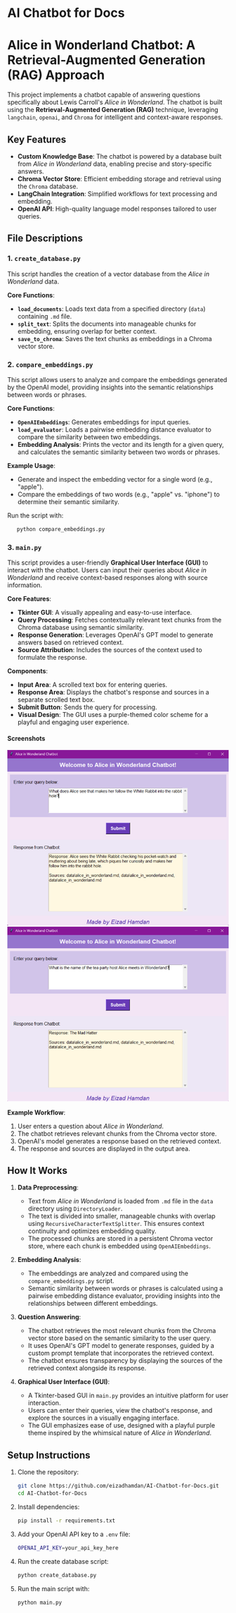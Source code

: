 # AI Chatbot for Docs

# Alice in Wonderland Chatbot: A Retrieval-Augmented Generation (RAG) Approach

This project implements a chatbot capable of answering questions specifically about Lewis Carroll's *Alice in Wonderland*. The chatbot is built using the **Retrieval-Augmented Generation (RAG)** technique, leveraging `langchain`, `openai`, and `Chroma` for intelligent and context-aware responses.

## Key Features

- **Custom Knowledge Base**: The chatbot is powered by a database built from *Alice in Wonderland* data, enabling precise and story-specific answers.
- **Chroma Vector Store**: Efficient embedding storage and retrieval using the `Chroma` database.
- **LangChain Integration**: Simplified workflows for text processing and embedding.
- **OpenAI API**: High-quality language model responses tailored to user queries.

## File Descriptions

### 1. `create_database.py`
This script handles the creation of a vector database from the *Alice in Wonderland* data.

**Core Functions**:
- **`load_documents`**: Loads text data from a specified directory (`data`) containing `.md` file.
- **`split_text`**: Splits the documents into manageable chunks for embedding, ensuring overlap for better context.
- **`save_to_chroma`**: Saves the text chunks as embeddings in a Chroma vector store.

### 2. `compare_embeddings.py`

This script allows users to analyze and compare the embeddings generated by the OpenAI model, providing insights into the semantic relationships between words or phrases.

**Core Functions**:
- **`OpenAIEmbeddings`**: Generates embeddings for input queries.
- **`load_evaluator`**: Loads a pairwise embedding distance evaluator to compare the similarity between two embeddings.
- **Embedding Analysis**: Prints the vector and its length for a given query, and calculates the semantic similarity between two words or phrases.

**Example Usage**:
- Generate and inspect the embedding vector for a single word (e.g., "apple").
- Compare the embeddings of two words (e.g., "apple" vs. "iphone") to determine their semantic similarity.

Run the script with:
```bash
   python compare_embeddings.py
```

### 3. `main.py`

This script provides a user-friendly **Graphical User Interface (GUI)** to interact with the chatbot. Users can input their queries about *Alice in Wonderland* and receive context-based responses along with source information.

**Core Features**:
- **Tkinter GUI**: A visually appealing and easy-to-use interface.
- **Query Processing**: Fetches contextually relevant text chunks from the Chroma database using semantic similarity.
- **Response Generation**: Leverages OpenAI's GPT model to generate answers based on retrieved context.
- **Source Attribution**: Includes the sources of the context used to formulate the response.

**Components**:
- **Input Area**: A scrolled text box for entering queries.
- **Response Area**: Displays the chatbot's response and sources in a separate scrolled text box.
- **Submit Button**: Sends the query for processing.
- **Visual Design**: The GUI uses a purple-themed color scheme for a playful and engaging user experience.

#### Screenshots

![Image1](images/img1.png)
![Image2](images/img2.png)

**Example Workflow**:
1. User enters a question about *Alice in Wonderland*.
2. The chatbot retrieves relevant chunks from the Chroma vector store.
3. OpenAI's model generates a response based on the retrieved context.
4. The response and sources are displayed in the output area.

## How It Works

1. **Data Preprocessing**:
   - Text from *Alice in Wonderland* is loaded from `.md` file in the `data` directory using `DirectoryLoader`.
   - The text is divided into smaller, manageable chunks with overlap using `RecursiveCharacterTextSplitter`. This ensures context continuity and optimizes embedding quality.
   - The processed chunks are stored in a persistent Chroma vector store, where each chunk is embedded using `OpenAIEmbeddings`.

2. **Embedding Analysis**:
   - The embeddings are analyzed and compared using the `compare_embeddings.py` script.
   - Semantic similarity between words or phrases is calculated using a pairwise embedding distance evaluator, providing insights into the relationships between different embeddings.

3. **Question Answering**:
   - The chatbot retrieves the most relevant chunks from the Chroma vector store based on the semantic similarity to the user query.
   - It uses OpenAI's GPT model to generate responses, guided by a custom prompt template that incorporates the retrieved context.
   - The chatbot ensures transparency by displaying the sources of the retrieved context alongside its response.

4. **Graphical User Interface (GUI)**:
   - A Tkinter-based GUI in `main.py` provides an intuitive platform for user interaction.
   - Users can enter their queries, view the chatbot's response, and explore the sources in a visually engaging interface.
   - The GUI emphasizes ease of use, designed with a playful purple theme inspired by the whimsical nature of *Alice in Wonderland*.

## Setup Instructions

1. Clone the repository:
   ```bash
   git clone https://github.com/eizadhamdan/AI-Chatbot-for-Docs.git
   cd AI-Chatbot-for-Docs
   ```
2. Install dependencies:
   ```bash
   pip install -r requirements.txt
   ```
3. Add your OpenAI API key to a `.env` file:
   ```bash
   OPENAI_API_KEY=your_api_key_here
   ```
4. Run the create database script:
   ```bash
   python create_database.py
   ```
5. Run the main script with:
   ```bash
   python main.py
   ```
